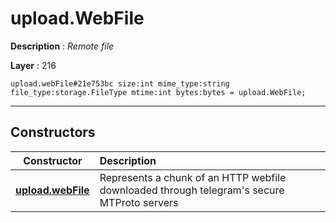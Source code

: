# upload.WebFile

**Description** : *Remote file*

**Layer** : 216

```tl
upload.webFile#21e753bc size:int mime_type:string file_type:storage.FileType mtime:int bytes:bytes = upload.WebFile;
```

---

## Constructors

| Constructor | Description |
| :---: | :--- |
| [**upload.webFile**](constructor/upload.webFile) | Represents a chunk of an HTTP webfile downloaded through telegram's secure MTProto servers |